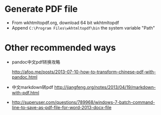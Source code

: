 ﻿# Generate PDF file

- From wkhtmltopdf.org, download 64 bit wkhtmltopdf
- Append `C:\Program Files\wkhtmltopdf\bin` the system variable "Path"

# Other recommended ways

- pandoc中文pdf转换攻略

	http://afoo.me/posts/2013-07-10-how-to-transform-chinese-pdf-with-pandoc.html

- 中文markdown转pdf
	http://jiangfeng.org/notes/2013/04/19/markdown-with-pdf.html
	
- http://superuser.com/questions/789968/windows-7-batch-command-line-to-save-as-pdf-file-for-word-2013-docx-file